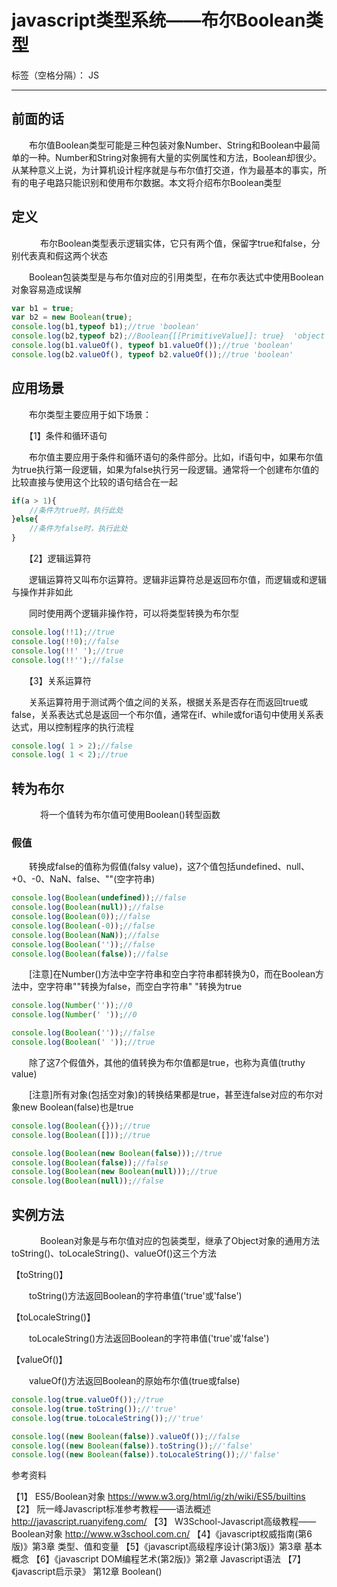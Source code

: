 ﻿# javascript类型系统——布尔Boolean类型 

标签（空格分隔）： JS

---
## 前面的话

　　布尔值Boolean类型可能是三种包装对象Number、String和Boolean中最简单的一种。Number和String对象拥有大量的实例属性和方法，Boolean却很少。从某种意义上说，为计算机设计程序就是与布尔值打交道，作为最基本的事实，所有的电子电路只能识别和使用布尔数据。本文将介绍布尔Boolean类型

## 定义
　
　　布尔Boolean类型表示逻辑实体，它只有两个值，保留字true和false，分别代表真和假这两个状态

　　Boolean包装类型是与布尔值对应的引用类型，在布尔表达式中使用Boolean对象容易造成误解

```javascript
var b1 = true;
var b2 = new Boolean(true);
console.log(b1,typeof b1);//true 'boolean'
console.log(b2,typeof b2);//Boolean{[[PrimitiveValue]]: true}  'object'
console.log(b1.valueOf(), typeof b1.valueOf());//true 'boolean'
console.log(b2.valueOf(), typeof b2.valueOf());//true 'boolean'
```
 
## 应用场景
　　布尔类型主要应用于如下场景：

　　【1】条件和循环语句

　　布尔值主要应用于条件和循环语句的条件部分。比如，if语句中，如果布尔值为true执行第一段逻辑，如果为false执行另一段逻辑。通常将一个创建布尔值的比较直接与使用这个比较的语句结合在一起

```javascript
if(a > 1){
    //条件为true时，执行此处
}else{
    //条件为false时，执行此处
}
```

　　【2】逻辑运算符

　　逻辑运算符又叫布尔运算符。逻辑非运算符总是返回布尔值，而逻辑或和逻辑与操作并非如此

　　同时使用两个逻辑非操作符，可以将类型转换为布尔型

```javascript
console.log(!!1);//true
console.log(!!0);//false
console.log(!!' ');//true
console.log(!!'');//false
```

　　【3】关系运算符

　　关系运算符用于测试两个值之间的关系，根据关系是否存在而返回true或false，关系表达式总是返回一个布尔值，通常在if、while或for语句中使用关系表达式，用以控制程序的执行流程

```javascript
console.log( 1 > 2);//false
console.log( 1 < 2);//true
```

## 转为布尔
　
　　将一个值转为布尔值可使用Boolean()转型函数

### 假值

　　转换成false的值称为假值(falsy value)，这7个值包括undefined、null、+0、-0、NaN、false、""(空字符串)

```javascript
console.log(Boolean(undefined));//false
console.log(Boolean(null));//false
console.log(Boolean(0));//false
console.log(Boolean(-0));//false
console.log(Boolean(NaN));//false
console.log(Boolean(''));//false
console.log(Boolean(false));//false
```

　　[注意]在Number()方法中空字符串和空白字符串都转换为0，而在Boolean方法中，空字符串""转换为false，而空白字符串" "转换为true

```javascript
console.log(Number(''));//0
console.log(Number(' '));//0

console.log(Boolean(''));//false
console.log(Boolean(' '));//true
```

　　除了这7个假值外，其他的值转换为布尔值都是true，也称为真值(truthy value)

　　[注意]所有对象(包括空对象)的转换结果都是true，甚至连false对应的布尔对象new Boolean(false)也是true

```javascript
console.log(Boolean({}));//true
console.log(Boolean([]));//true

console.log(Boolean(new Boolean(false)));//true
console.log(Boolean(false));//false
console.log(Boolean(new Boolean(null)));//true
console.log(Boolean(null));//false
```
 

## 实例方法
　
　　Boolean对象是与布尔值对应的包装类型，继承了Object对象的通用方法toString()、toLocaleString()、valueOf()这三个方法

【toString()】

　　toString()方法返回Boolean的字符串值('true'或'false')

【toLocaleString()】

　　toLocaleString()方法返回Boolean的字符串值('true'或'false')

【valueOf()】

　　valueOf()方法返回Boolean的原始布尔值(true或false)

```javascript
console.log(true.valueOf());//true
console.log(true.toString());//'true'
console.log(true.toLocaleString());//'true'

console.log((new Boolean(false)).valueOf());//false
console.log((new Boolean(false)).toString());//'false'
console.log((new Boolean(false)).toLocaleString());//'false'
```
 

参考资料

【1】 ES5/Boolean对象 https://www.w3.org/html/ig/zh/wiki/ES5/builtins
【2】 阮一峰Javascript标准参考教程——语法概述 http://javascript.ruanyifeng.com/
【3】 W3School-Javascript高级教程——Boolean对象 http://www.w3school.com.cn/
【4】《javascript权威指南(第6版)》第3章 类型、值和变量
【5】《javascript高级程序设计(第3版)》第3章 基本概念 
【6】《javascript DOM编程艺术(第2版)》第2章 Javascript语法
【7】《javascript启示录》 第12章 Boolean()




